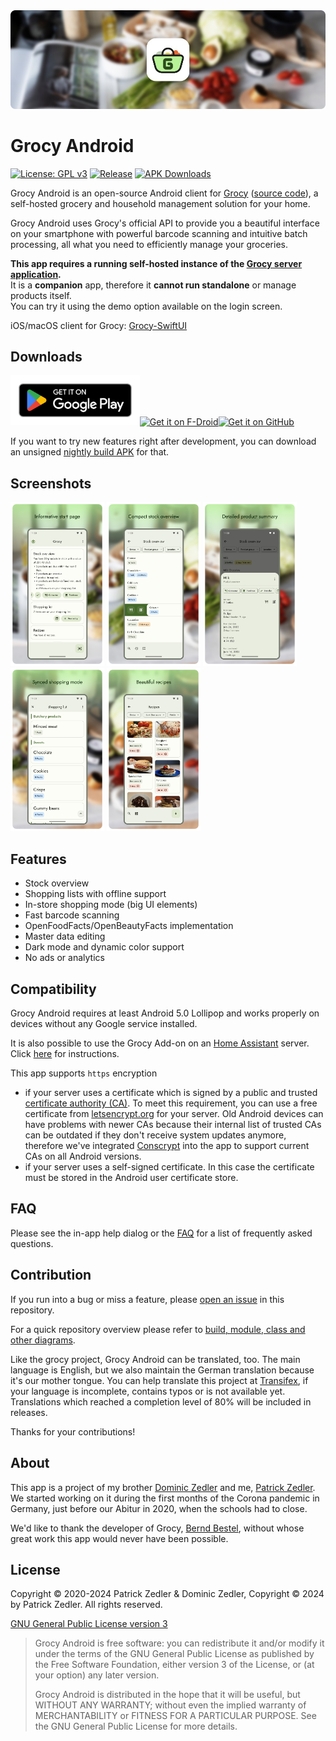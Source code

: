 <img src="assets/header.png" />

# Grocy Android

[![License: GPL v3](https://img.shields.io/badge/License-GPLv3-blue.svg)](https://www.gnu.org/licenses/gpl-3.0)  [![Release](https://img.shields.io/github/v/release/patzly/grocy-android?label=Release)](https://github.com/patzly/grocy-android/releases)  [![APK Downloads](https://img.shields.io/github/downloads/patzly/grocy-android/total.svg?label=APK%20Downloads)](https://github.com/patzly/grocy-android/releases) 

Grocy Android is an open-source Android client for [Grocy](https://grocy.info/) ([source code](https://github.com/grocy/grocy)), a self-hosted grocery and household management solution for your home.

Grocy Android uses Grocy's official API to provide you a beautiful interface on your smartphone with powerful barcode scanning and intuitive batch processing, all what you need to efficiently manage your groceries.

**This app requires a running self-hosted instance of the [Grocy server application](https://grocy.info/).**  
It is a **companion** app, therefore it **cannot run standalone** or manage products itself.  
You can try it using the demo option available on the login screen.

iOS/macOS client for Grocy: [Grocy-SwiftUI](https://github.com/supergeorg/Grocy-SwiftUI)

## Downloads

<a href='https://play.google.com/store/apps/details?id=xyz.zedler.patrick.grocy'><img alt='Get it on Google Play' height="80" src='assets/badge_playstore.png'/></a><a href='https://f-droid.org/de/packages/xyz.zedler.patrick.grocy/'><img alt='Get it on F-Droid' height="80" src='assets/badge_fdroid.png'/></a><a href='https://github.com/patzly/grocy-android/releases'><img alt='Get it on GitHub' height="80" src='assets/badge_github.png'/></a>

If you want to try new features right after development, you can download an unsigned [nightly build APK](https://github.com/patzly/grocy-android/releases/tag/nightly) for that.

## Screenshots

<a href="https://raw.githubusercontent.com/patzly/grocy-android/master/assets/screen1.png"><img src="assets/screen1.png" width="150px"/></a>
<a href="https://raw.githubusercontent.com/patzly/grocy-android/master/assets/screen2.png"><img src="assets/screen2.png" width="150px"/></a>
<a href="https://raw.githubusercontent.com/patzly/grocy-android/master/assets/screen3.png"><img src="assets/screen3.png" width="150px"/></a>
<a href="https://raw.githubusercontent.com/patzly/grocy-android/master/assets/screen4.png"><img src="assets/screen4.png" width="150px"/></a>
<a href="https://raw.githubusercontent.com/patzly/grocy-android/master/assets/screen5.png"><img src="assets/screen5.png" width="150px"/></a>

## Features

* Stock overview
* Shopping lists with offline support
* In-store shopping mode (big UI elements)
* Fast barcode scanning
* OpenFoodFacts/OpenBeautyFacts implementation
* Master data editing
* Dark mode and dynamic color support
* No ads or analytics

## Compatibility

Grocy Android requires at least Android 5.0 Lollipop and works properly on devices without any Google service installed.

It is also possible to use the Grocy Add-on on an [Home Assistant](https://www.home-assistant.io/getting-started/) server. Click [here](https://github.com/patzly/grocy-android/blob/master/FAQ.md#user-content-faq4) for instructions.

This app supports `https` encryption
- if your server uses a certificate which is signed by a public and trusted [certificate authority (CA)](https://en.wikipedia.org/wiki/Certificate_authority). To meet this requirement, you can use a free certificate from [letsencrypt.org](https://letsencrypt.org/) for your server. Old Android devices can have problems with newer CAs because their internal list of trusted CAs can be outdated if they don't receive system updates anymore, therefore we've integrated [Conscrypt](https://github.com/google/conscrypt/#readme) into the app to support current CAs on all Android versions.
- if your server uses a self-signed certificate. In this case the certificate must be stored in the Android user certificate store.

## FAQ

Please see the in-app help dialog or the [FAQ](https://github.com/patzly/grocy-android/blob/master/FAQ.md) for a list of frequently asked questions.

## Contribution

If you run into a bug or miss a feature, please [open an issue](https://github.com/patzly/grocy-android/issues) in this repository.

For a quick repository overview please refer to [build, module, class and other diagrams](https://sourcespy.com/github/patzlygrocyandroid/). 

Like the grocy project, Grocy Android can be translated, too. The main language is English, but we also maintain the German translation because it's our mother tongue.
You can help translate this project at [Transifex](https://app.transifex.com/patzly/grocy-android), if your language is incomplete, contains typos or is not available yet. Translations which reached a completion level of 80% will be included in releases.  

Thanks for your contributions!

## About

This app is a project of my brother [Dominic Zedler](https://github.com/dominiczedler) and me, [Patrick Zedler](https://github.com/patzly). We started working on it during the first months of the Corona pandemic in Germany, just before our Abitur in 2020, when the schools had to close.

We'd like to thank the developer of Grocy, [Bernd Bestel](https://berrnd.de/), without whose great work this app would never have been possible.

## License

Copyright &copy; 2020-2024 Patrick Zedler & Dominic Zedler,
Copyright &copy; 2024 by Patrick Zedler. All rights reserved.

[GNU General Public License version 3](https://www.gnu.org/licenses/gpl.txt)

> Grocy Android is free software: you can redistribute it and/or modify it under the terms of the GNU General Public License as published by the Free Software Foundation, either version 3 of the License, or (at your option) any later version.
>
> Grocy Android is distributed in the hope that it will be useful, but WITHOUT ANY WARRANTY; without even the implied warranty of MERCHANTABILITY or FITNESS FOR A PARTICULAR PURPOSE. See the GNU General Public License for more details.
